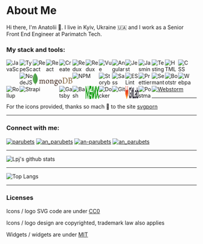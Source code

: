 # About Me

Hi there, I'm Anatolii 👋. I live in Kyiv, Ukraine 🇺🇦 and I work as a Senior Front End Engineer at Parimatch Tech.

### My stack and tools:

[<img src="https://raw.githubusercontent.com/gilbarbara/logos/master/logos/javascript.svg" alt="JavaScript" width="35px" height="35px" align="left" style="margin: 0 0 10px 0">](https://developer.mozilla.org/en-US/docs/Web/JavaScript/)
[<img src="https://raw.githubusercontent.com/gilbarbara/logos/master/logos/typescript-icon.svg" alt="TypeScript" width="35px" height="35px" align="left">](https://www.typescriptlang.org/)
[<img src="https://raw.githubusercontent.com/gilbarbara/logos/master/logos/react.svg" alt="React" width="35px" height="35px" align="left">](https://reactjs.org/)
[<img src="https://raw.githubusercontent.com/gilbarbara/logos/master/logos/react-query-icon.svg" alt="React Query" width="35px" height="35px" align="left">](https://react-query.tanstack.com/)
[<img src="https://raw.githubusercontent.com/gilbarbara/logos/master/logos/create-react-app.svg" alt="Create React App" width="35px" height="35px" align="left">](https://create-react-app.dev/)
[<img src="https://raw.githubusercontent.com/gilbarbara/logos/master/logos/redux.svg" alt="Redux" width="35px" height="35px" align="left">](https://redux.js.org/)
[<img src="https://raw.githubusercontent.com/gilbarbara/logos/master/logos/redux-saga.svg" alt="Redux Saga" width="35px" height="35px" align="left">](https://redux-saga.js.org/)
[<img src="https://raw.githubusercontent.com/gilbarbara/logos/master/logos/vue.svg" alt="Vue" width="35px" height="35px" align="left">](https://vuejs.org/)
[<img src="https://raw.githubusercontent.com/gilbarbara/logos/master/logos/angular-icon.svg" alt="Angular" width="35px" height="35px" align="left">](https://angular.io/)
[<img src="https://raw.githubusercontent.com/gilbarbara/logos/master/logos/jest.svg" alt="Jest" width="35px" height="35px" align="left">](https://jestjs.io/)
[<img src="https://raw.githubusercontent.com/gilbarbara/logos/master/logos/jasmine.svg" alt="Jasmine" width="35px" height="35px" align="left">](https://jasmine.github.io/)
[<img src="https://raw.githubusercontent.com/gilbarbara/logos/master/logos/testing-library.svg" alt="Testing Library" width="35px" height="35px" align="left">](https://testing-library.com/)
[<img src="https://raw.githubusercontent.com/gilbarbara/logos/master/logos/html-5.svg" alt="HTML" width="35px" height="35px" align="left">](https://html.spec.whatwg.org/multipage/)
[<img src="https://raw.githubusercontent.com/gilbarbara/logos/master/logos/css-3.svg" alt="CSS" width="35px" height="35px" align="left">](https://www.w3.org/TR/CSS/)
[<img src="https://raw.githubusercontent.com/gilbarbara/logos/master/logos/nodejs-icon.svg" alt="NodeJS" width="35px" height="35px" align="left">](https://nodejs.org/en/)
[<img src="https://raw.githubusercontent.com/gilbarbara/logos/master/logos/mongodb.svg" alt="MongoDB" width="105px" height="35px" align="left">](https://www.mongodb.com/)
[<img src="https://raw.githubusercontent.com/gilbarbara/logos/master/logos/npm.svg" alt="NPM" width="70px" height="35px" align="left">](https://www.npmjs.com/)
[<img src="https://raw.githubusercontent.com/gilbarbara/logos/master/logos/storybook-icon.svg" alt="Storybook" width="35px" height="35px" align="left">](https://storybook.js.org/)
[<img src="https://raw.githubusercontent.com/gilbarbara/logos/master/logos/sass.svg" alt="Sass" width="35px" height="35px" align="left">](https://sass-lang.com/)
[<img src="https://raw.githubusercontent.com/gilbarbara/logos/master/logos/eslint.svg" alt="ESLint" width="35px" height="35px" align="left">](https://eslint.org/)
[<img src="https://raw.githubusercontent.com/gilbarbara/logos/master/logos/prettier.svg" alt="Prettier" width="35px" height="35px" align="left">](https://prettier.io/)
[<img src="https://raw.githubusercontent.com/gilbarbara/logos/master/logos/semantic-release.svg" alt="Semantic release" width="35px" height="35px" align="left">](https://semantic-release.gitbook.io/semantic-release/)
[<img src="https://raw.githubusercontent.com/gilbarbara/logos/master/logos/bootstrap.svg" alt="Bootstrap" width="35px" height="35px" align="left">](https://getbootstrap.com/)
[<img src="https://raw.githubusercontent.com/gilbarbara/logos/master/logos/webpack.svg" alt="Webpack" width="35px" height="35px" align="left">](http://webpack.github.io/)
[<img src="https://raw.githubusercontent.com/gilbarbara/logos/master/logos/rollupjs.svg" alt="Rollup" width="35px" height="35px" align="left">](https://rollupjs.org/guide/en/)
[<img src="https://raw.githubusercontent.com/gilbarbara/logos/master/logos/strapi.svg" alt="Strapi" width="105px" height="35px" align="left">](https://strapi.io/)
[<img src="https://raw.githubusercontent.com/gilbarbara/logos/master/logos/gatsby.svg" alt="Gatsby" width="35px" height="35px" align="left">](https://www.gatsbyjs.com/)
[<img src="https://raw.githubusercontent.com/gilbarbara/logos/master/logos/bash-icon.svg" alt="Bash" width="35px" height="35px" align="left">](https://www.gnu.org/software/bash/)
[<img src="https://raw.githubusercontent.com/gilbarbara/logos/master/logos/nginx.svg" alt="Nginx" width="35px" height="35px" align="left">](https://www.nginx.com/)
[<img src="https://raw.githubusercontent.com/gilbarbara/logos/master/logos/docker-icon.svg" alt="Docker" width="35px" height="35px" align="left">](https://www.docker.com/)
[<img src="https://raw.githubusercontent.com/gilbarbara/logos/master/logos/git-icon.svg" alt="Git" width="35px" height="35px" align="left">](https://git-scm.com/)
[<img src="https://raw.githubusercontent.com/gilbarbara/logos/master/logos/gitlab.svg" alt="GitLab" width="35px" height="35px" align="left">](https://about.gitlab.com/)
[<img src="https://raw.githubusercontent.com/gilbarbara/logos/master/logos/postman-icon.svg" alt="Postman" width="35px" height="35px" align="left">](https://www.postman.com/)
[<img src="https://raw.githubusercontent.com/gilbarbara/logos/master/logos/webstorm.svg" alt="Webstorm" width="35px" height="35px">](https://www.jetbrains.com/webstorm/)

---

For the icons provided, thanks so mach 🙏 to the site [svgporn](https://svgporn.com/)

---

### Connect with me:

[<img align="center" src="https://raw.githubusercontent.com/rahuldkjain/github-profile-readme-generator/master/src/images/icons/Social/linked-in-alt.svg" alt="parubets" height="30" width="40" />](https://linkedin.com/in/parubets)
[<img align="center" src="https://raw.githubusercontent.com/rahuldkjain/github-profile-readme-generator/master/src/images/icons/Social/twitter.svg" alt="an_parubets" height="30" width="40" />](https://twitter.com/an_parubets)
[<img align="center" src="https://raw.githubusercontent.com/rahuldkjain/github-profile-readme-generator/master/src/images/icons/Social/stack-overflow.svg" alt="an-parubets" height="30" width="40" />](https://stackoverflow.com/users/11066954)
[<img align="center" src="https://raw.githubusercontent.com/rahuldkjain/github-profile-readme-generator/master/src/images/icons/Social/instagram.svg" alt="an_parubets" height="30" width="40" />](https://instagram.com/an_parubets)

---

![Lpj's github stats](https://github-readme-stats.vercel.app/api?username=an-parubets&theme=buefy&show_icons=true&count_private=true)

---

![Top Langs](https://github-readme-stats.vercel.app/api/top-langs/?username=an-parubets&layout=compact)

---

### Licenses

Icons / logo SVG code are under [CC0](https://github.com/an-parubets/an-parubets/blob/master/CCO)

Icons / logo design are copyrighted, trademark law also applies

Widgets / widgets are under [MIT](https://github.com/an-parubets/an-parubets/blob/master/MIT) 
